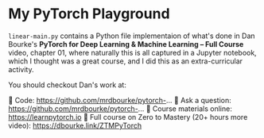 # My PyTorch Playground

`linear-main.py` contains a Python file implementaion of what's done in Dan Bourke's **PyTorch for Deep Learning & Machine Learning – Full Course** video, chapter 01, where naturally this is all captured in a Jupyter notebook, which I thought was a great course, and I did this as an extra-curricular activity. 

You should checkout Dan's work at:

🔗 Code: https://github.com/mrdbourke/pytorch-...
🔗 Ask a question: https://github.com/mrdbourke/pytorch-...
🔗 Course materials online: https://learnpytorch.io
🔗 Full course on Zero to Mastery (20+ hours more video): https://dbourke.link/ZTMPyTorch